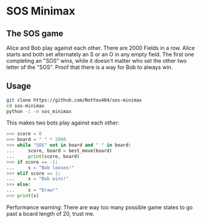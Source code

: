 # SOS Minimax

## The SOS game

Alice and Bob play against each other. There are 2000 Fields in a row. Alice starts and both set alternately an S or an O in any empty field. The first one completing an "SOS" wins, while it doesn't matter who set the other two letter of the "SOS". Proof that there is a way for Bob to always win.

## Usage

```bash
git clone https://github.com/NotYou404/sos-minimax
cd sos-minimax
python -i -m sos_minimax
```

This makes two bots play against each other:

```python
>>> score = 0
>>> board = " " * 2000
>>> while "SOS" not in board and " " in board:
...     score, board = best_move(board)
...     print(score, board)
>>> if score == -1:
...     s = "Bob looses!"
>>> elif score == 1:
...     s = "Bob wins!"
>>> else:
...     s = "Draw!"
>>> print(s)
```

Performance warning: There are way too many possible game states to go past a board length of 20, trust me.
